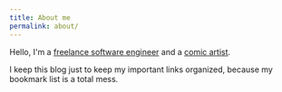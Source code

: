 ```yaml
---
title: About me
permalink: about/
---
```


Hello, I'm a <a href="http://www.simone-poggi.com/">freelance software engineer</a> and a <a href="http://www.simone-poggi.com/art">comic artist</a>.

I keep this blog just to keep my important links organized, because my bookmark list is a total mess.